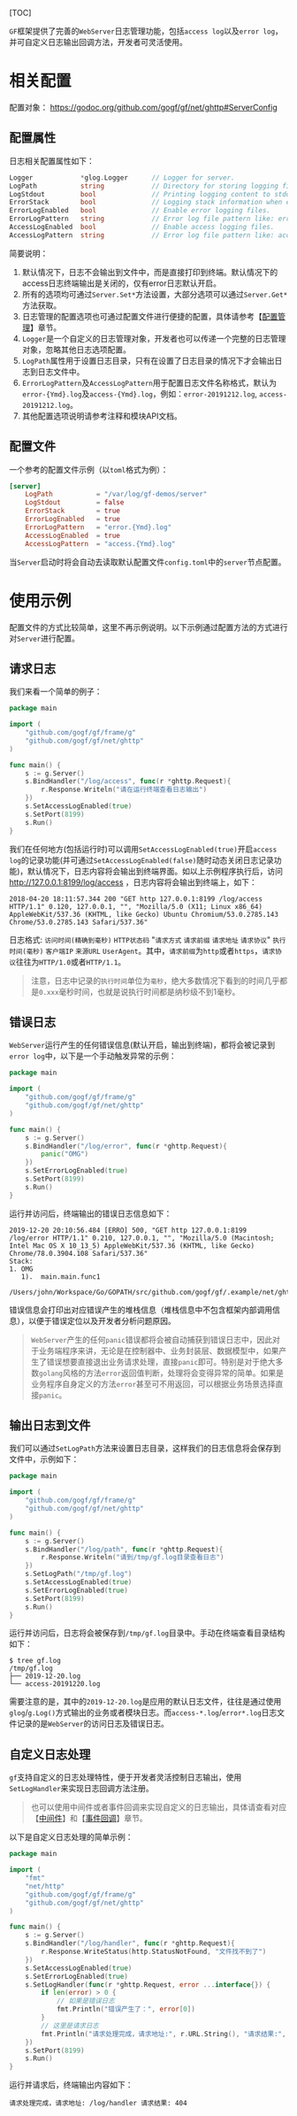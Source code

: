 
[TOC]

`GF`框架提供了完善的`WebServer`日志管理功能，包括`access log`以及`error log`，并可自定义日志输出回调方法，开发者可灵活使用。

# 相关配置
配置对象：
https://godoc.org/github.com/gogf/gf/net/ghttp#ServerConfig

## 配置属性
日志相关配置属性如下：
```go
Logger            *glog.Logger      // Logger for server.
LogPath           string            // Directory for storing logging files.
LogStdout         bool              // Printing logging content to stdout.
ErrorStack        bool              // Logging stack information when error.
ErrorLogEnabled   bool              // Enable error logging files.
ErrorLogPattern   string            // Error log file pattern like: error-{Ymd}.log
AccessLogEnabled  bool              // Enable access logging files.
AccessLogPattern  string            // Error log file pattern like: access-{Ymd}.log
```
简要说明：
1. 默认情况下，日志不会输出到文件中，而是直接打印到终端。默认情况下的access日志终端输出是关闭的，仅有error日志默认开启。
1. 所有的选项均可通过`Server.Set*`方法设置，大部分选项可以通过`Server.Get*`方法获取。
1. 日志管理的配置选项也可通过配置文件进行便捷的配置，具体请参考【[配置管理](net/ghttp/config.md)】章节。
1. `Logger`是一个自定义的日志管理对象，开发者也可以传递一个完整的日志管理对象，忽略其他日志选项配置。
1. `LogPath`属性用于设置日志目录，只有在设置了日志目录的情况下才会输出日志到日志文件中。
1. `ErrorLogPattern`及`AccessLogPattern`用于配置日志文件名称格式，默认为`error-{Ymd}.log`及`access-{Ymd}.log`，例如：`error-20191212.log`, `access-20191212.log`。
1. 其他配置选项说明请参考注释和模块API文档。

## 配置文件

一个参考的配置文件示例（以`toml`格式为例）：
```toml
[server]
	LogPath           = "/var/log/gf-demos/server"
    LogStdout         = false            
    ErrorStack        = true              
    ErrorLogEnabled   = true              
    ErrorLogPattern   = "error.{Ymd}.log"            
    AccessLogEnabled  = true        
    AccessLogPattern  = "access.{Ymd}.log"    
```

当`Server`启动时将会自动去读取默认配置文件`config.toml`中的`server`节点配置。

# 使用示例

配置文件的方式比较简单，这里不再示例说明。以下示例通过配置方法的方式进行对`Server`进行配置。

## 请求日志

我们来看一个简单的例子：
```go
package main

import (
    "github.com/gogf/gf/frame/g"
    "github.com/gogf/gf/net/ghttp"
)

func main() {
    s := g.Server()
    s.BindHandler("/log/access", func(r *ghttp.Request){
        r.Response.Writeln("请在运行终端查看日志输出")
    })
    s.SetAccessLogEnabled(true)
    s.SetPort(8199)
    s.Run()
}
```

我们在任何地方(包括运行时)可以调用`SetAccessLogEnabled(true)`开启`access log`的记录功能(并可通过`SetAccessLogEnabled(false)`随时动态关闭日志记录功能)，默认情况下，日志内容将会输出到终端界面。如以上示例程序执行后，访问 http://127.0.0.1:8199/log/access ，日志内容将会输出到终端上，如下：
```shell
2018-04-20 18:11:57.344 200 "GET http 127.0.0.1:8199 /log/access HTTP/1.1" 0.120, 127.0.0.1, "", "Mozilla/5.0 (X11; Linux x86_64) AppleWebKit/537.36 (KHTML, like Gecko) Ubuntu Chromium/53.0.2785.143 Chrome/53.0.2785.143 Safari/537.36"
```
日志格式: `访问时间(精确到毫秒)` `HTTP状态码` "`请求方式` `请求前缀` `请求地址` `请求协议`" `执行时间(毫秒)` `客户端IP` `来源URL` `UserAgent`。其中，`请求前缀`为`http`或者`https`，`请求协议`往往为`HTTP/1.0`或者`HTTP/1.1`。

> 注意，日志中记录的`执行时间`单位为`毫秒`，绝大多数情况下看到的时间几乎都是`0.xxx`毫秒时间，也就是说执行时间都是纳秒级不到1毫秒。

## 错误日志

`WebServer`运行产生的任何错误信息(默认开启，输出到终端)，都将会被记录到`error log`中，以下是一个手动触发异常的示例：

```go
package main

import (
    "github.com/gogf/gf/frame/g"
    "github.com/gogf/gf/net/ghttp"
)

func main() {
    s := g.Server()
    s.BindHandler("/log/error", func(r *ghttp.Request){
        panic("OMG")
    })
    s.SetErrorLogEnabled(true)
    s.SetPort(8199)
    s.Run()
}
```

运行并访问后，终端输出的错误日志信息如下：
```shell
2019-12-20 20:10:56.484 [ERRO] 500, "GET http 127.0.0.1:8199 /log/error HTTP/1.1" 0.210, 127.0.0.1, "", "Mozilla/5.0 (Macintosh; Intel Mac OS X 10_13_5) AppleWebKit/537.36 (KHTML, like Gecko) Chrome/78.0.3904.108 Safari/537.36"
Stack:
1. OMG
   1).  main.main.func1
        /Users/john/Workspace/Go/GOPATH/src/github.com/gogf/gf/.example/net/ghttp/server/log/log_error.go:10

```
错误信息会打印出对应错误产生的堆栈信息（堆栈信息中不包含框架内部调用信息），以便于错误定位以及开发者分析问题原因。

> `WebServer`产生的任何`panic`错误都将会被自动捕获到错误日志中，因此对于业务端程序来讲，无论是在控制器中、业务封装层、数据模型中，如果产生了错误想要直接退出业务请求处理，直接`panic`即可。特别是对于绝大多数`golang`风格的方法`error`返回值判断，处理将会变得异常的简单。如果是业务程序自身定义的方法`error`甚至可不用返回，可以根据业务场景选择直接`panic`。

## 输出日志到文件

我们可以通过`SetLogPath`方法来设置日志目录，这样我们的日志信息将会保存到文件中，示例如下：

```go
package main

import (
    "github.com/gogf/gf/frame/g"
    "github.com/gogf/gf/net/ghttp"
)

func main() {
    s := g.Server()
    s.BindHandler("/log/path", func(r *ghttp.Request){
        r.Response.Writeln("请到/tmp/gf.log目录查看日志")
    })
    s.SetLogPath("/tmp/gf.log")
    s.SetAccessLogEnabled(true)
    s.SetErrorLogEnabled(true)
    s.SetPort(8199)
    s.Run()
}
```
运行并访问后，日志将会被保存到`/tmp/gf.log`目录中。手动在终端查看目录结构如下：
```shell
$ tree gf.log
/tmp/gf.log
├── 2019-12-20.log
└── access-20191220.log
```
需要注意的是，其中的`2019-12-20.log`是应用的默认日志文件，往往是通过使用`glog`/`g.Log()`方式输出的业务或者模块日志。而`access-*.log`/`error*.log`日志文件记录的是`WebServer`的访问日志及错误日志。



## 自定义日志处理

`gf`支持自定义的日志处理特性，便于开发者灵活控制日志输出，使用`SetLogHandler`来实现日志回调方法注册。

> 也可以使用中间件或者事件回调来实现自定义的日志输出，具体请查看对应【[中间件](net/ghttp/router/middleware.md)】和【[事件回调](net/ghttp/router/hook.md)】章节。

以下是自定义日志处理的简单示例：
```go
package main

import (
    "fmt"
    "net/http"
    "github.com/gogf/gf/frame/g"
    "github.com/gogf/gf/net/ghttp"
)

func main() {
    s := g.Server()
    s.BindHandler("/log/handler", func(r *ghttp.Request){
        r.Response.WriteStatus(http.StatusNotFound, "文件找不到了")
    })
    s.SetAccessLogEnabled(true)
    s.SetErrorLogEnabled(true)
    s.SetLogHandler(func(r *ghttp.Request, error ...interface{}) {
        if len(error) > 0 {
            // 如果是错误日志
            fmt.Println("错误产生了：", error[0])
        }
        // 这里是请求日志
        fmt.Println("请求处理完成，请求地址:", r.URL.String(), "请求结果:", r.Response.Status)
    })
    s.SetPort(8199)
    s.Run()
}
```

运行并请求后，终端输出内容如下：
```shell
请求处理完成，请求地址: /log/handler 请求结果: 404
```